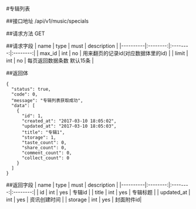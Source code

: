 #专辑列表

##接口地址
/api/v1/music/specials

##请求方法
GET

##请求字段
| name     | type     | must     | description |
|----------|:--------:|:--------:|:--------:|
| max_id   | int      | no       | 用来翻页的记录id(对应数据体里的id) |
| limit    | int      | no       | 每页返回数据条数 默认15条 |


##返回体
```json5
{
  "status": true,
  "code": 0,
  "message": "专辑列表获取成功",
  "data": [
    {
      "id": 1,
      "created_at": "2017-03-10 18:05:02",
      "updated_at": "2017-03-10 18:05:03",
      "title": "专辑1",
      "storage": 1,
      "taste_count": 0,
      "share_count": 0,
      "comment_count": 0,
      "collect_count": 0
    }
  ]
}
```
##返回字段
| name     | type     | must     | description |
|----------|:--------:|:--------:|:--------:|
| id       | int      | yes      | 专辑id  |
| title    | int      | yes      | 专辑标题 |
| updated_at | int    | yes      | 资讯创建时间 |
| storage  | int      | yes      | 封面附件id|